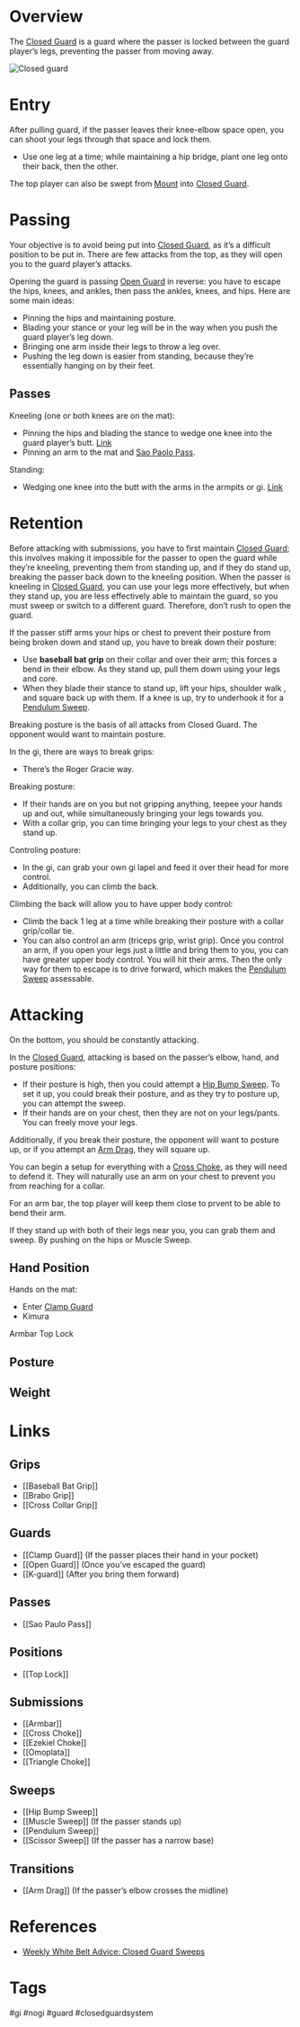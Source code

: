 # Overview
The <u>Closed Guard</u> is a guard where the passer is locked between the guard player’s legs, preventing the passer from moving away.

![Closed guard](https://cdn.evolve-mma.com/wp-content/uploads/2021/04/bjj-full-guard.jpg)
# Entry
After pulling guard, if the passer leaves their knee-elbow space open, you can shoot your legs through that space and lock them.
- Use one leg at a time; while maintaining a hip bridge, plant one leg onto their back, then the other.

The top player can also be swept from [Mount](obsidian://open?vault=Obsidian-BJJ-Notes&file=Positions%2FMount) into <u>Closed Guard</u>.
# Passing
Your objective is to avoid being put into <u>Closed Guard</u>, as it’s a difficult position to be put in. There are few attacks from the top, as they will open you to the guard player’s attacks.

Opening the guard is passing [Open Guard](obsidian://open?vault=Obsidian-BJJ-Notes&file=Guards%2FOpen%20Guard) in reverse: you have to escape the hips, knees, and ankles, then pass the ankles, knees, and hips. Here are some main ideas:
- Pinning the hips and maintaining posture.
- Blading your stance or your leg will be in the way when you push the guard player’s leg down.
- Bringing one arm inside their legs to throw a leg over.
- Pushing the leg down is easier from standing, because they’re essentially hanging on by their feet.
## Passes
Kneeling (one or both knees are on the mat):
- Pinning the hips and blading the stance to wedge one knee into the guard player’s butt. [Link](https://www.youtube.com/watch?v=Yhy-QVscGq8)
- Pinning an arm to the mat and [Sao Paolo Pass](obsidian://open?vault=Obsidian-BJJ-Notes&file=Guard%20Passing%2FSao%20Paulo%20Pass).

Standing:
- Wedging one knee into the butt with the arms in the armpits or gi. [Link](https://youtu.be/FChiT98_Cgg?si=Q61MCzsMIr4SQNZY&t=214)
# Retention
Before attacking with submissions, you have to first maintain <u>Closed Guard</u>; this involves making it impossible for the passer to open the guard while they’re kneeling, preventing them from standing up, and if they do stand up, breaking the passer back down to the kneeling position. When the passer is kneeling in <u>Closed Guard</u>, you can use your legs more effectively, but when they stand up, you are less effectively able to maintain the guard, so you must sweep or switch to a different guard. Therefore, don’t rush to open the guard.

If the passer stiff arms your hips or chest to prevent their posture from being broken down and stand up, you have to break down their posture:
- Use **baseball bat grip** on their collar and over their arm; this forces a bend in their elbow. As they stand up, pull them down using your legs and core.
- When they blade their stance to stand up, lift your hips, shoulder walk , and square back up with them. If a knee is up, try to underhook it for a [Pendulum Sweep](obsidian://open?vault=Obsidian-BJJ-Notes&file=Sweeps%2FPendulum%20Sweep).

Breaking posture is the basis of all attacks from Closed Guard. The opponent would want to maintain posture.

In the gi, there are ways to break grips:
- There’s the Roger Gracie way.

Breaking posture:
- If their hands are on you but not gripping anything, teepee your hands up and out, while simultaneously bringing your legs towards you.
- With a collar grip, you can time bringing your legs to your chest as they stand up.

Controling posture:
- In the gi, can grab your own gi lapel and feed it over their head for more control.
- Additionally, you can climb the back.

Climbing the back will allow you to have upper body control:
- Climb the back 1 leg at a time while breaking their posture with a collar grip/collar tie.
- You can also control an arm (triceps grip, wrist grip). Once you control an arm, if you open your legs just a little and bring them to you, you can have greater upper body control. You will hit their arms. Then the only way for them to escape is to drive forward, which makes the [Pendulum Sweep](obsidian://open?vault=Obsidian-BJJ-Notes&file=Sweeps%2FPendulum%20Sweep) assessable.
# Attacking
On the bottom, you should be constantly attacking.

In the <u>Closed Guard</u>, attacking is based on the passer’s elbow, hand, and posture positions:
- If their posture is high, then you could attempt a [Hip Bump Sweep](obsidian://open?vault=Obsidian-BJJ-Notes&file=Sweeps%2FHip%20Bump%20Sweep). To set it up, you could break their posture, and as they try to posture up, you can attempt the sweep.
- If their hands are on your chest, then they are not on your legs/pants. You can freely move your legs.

Additionally, if you break their posture, the opponent will want to posture up, or if you attempt an [Arm Drag](obsidian://open?vault=Obsidian-BJJ-Notes&file=Transitions%2FArm%20Drag), they will square up.

You can begin a setup for everything with a [Cross Choke](obsidian://open?vault=Obsidian-BJJ-Notes&file=Submissions%2FCross%20Choke), as they will need to defend it. They will naturally use an arm on your chest to prevent you from reaching for a collar.

For an arm bar, the top player will keep them close to prvent to be able to bend their arm.

If they stand up with both of their legs near you, you can grab them and sweep. By pushing on the hips or Muscle Sweep.

## Hand Position
Hands on the mat:
- Enter [Clamp Guard](obsidian://open?vault=Obsidian-BJJ-Notes&file=Guards%2FClamp%20Guard)
- Kimura

Armbar
Top Lock
## Posture

## Weight
# Links
## Grips
- [[Baseball Bat Grip]]
- [[Brabo Grip]]
- [[Cross Collar Grip]]
## Guards
- [[Clamp Guard]] (If the passer places their hand in your pocket)
- [[Open Guard]] (Once you’ve escaped the guard)
- [[K-guard]] (After you bring them forward)
## Passes
- [[Sao Paulo Pass]]
## Positions
- [[Top Lock]]
## Submissions
- [[Armbar]]
- [[Cross Choke]]
- [[Ezekiel Choke]]
- [[Omoplata]]
- [[Triangle Choke]]
## Sweeps
- [[Hip Bump Sweep]]
- [[Muscle Sweep]] (If the passer stands up)
- [[Pendulum Sweep]]
- [[Scissor Sweep]] (If the passer has a narrow base)
## Transitions
- [[Arm Drag]] (If the passer’s elbow crosses the midline)
# References
- [Weekly White Belt Advice: Closed Guard Sweeps](https://www.bjjee.com/articles/weekly-white-belt-advice-closed-guard-sweeps/)
# Tags
#gi #nogi #guard #closedguardsystem